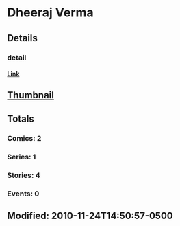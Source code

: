 # Dheeraj  Verma 
## Details
### detail
#### [Link](http://marvel.com/comics/creators/10283/dheeraj_verma?utm_campaign=apiRef&utm_source=225578a89fc76f3d20fbffda5d17a88d)
## [Thumbnail](http://i.annihil.us/u/prod/marvel/i/mg/b/40/image_not_available.jpg)
## Totals
### Comics: 2
### Series: 1
### Stories: 4
### Events: 0
## Modified: 2010-11-24T14:50:57-0500